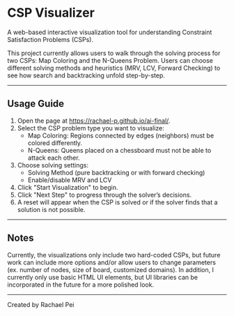 # CSP Visualizer
A web-based interactive visualization tool for understanding Constraint Satisfaction Problems (CSPs).

This project currently allows users to walk through the solving process for two CSPs: Map Coloring and the N-Queens Problem. Users can choose different solving methods and heuristics (MRV, LCV, Forward Checking) to see how search and backtracking unfold step-by-step.

----------------------------------------------------------------------------------------------------------------

## Usage Guide
1. Open the page at https://rachael-p.github.io/ai-final/.
2. Select the CSP problem type you want to visualize:
    - Map Coloring: Regions connected by edges (neighbors) must be colored differently.
    - N-Queens: Queens placed on a chessboard must not be able to attack each other.
3. Choose solving settings:
    - Solving Method (pure backtracking or with forward checking)
    - Enable/disable MRV and LCV
4. Click "Start Visualization" to begin.
5. Click "Next Step" to progress through the solver’s decisions.
6. A reset will appear when the CSP is solved or if the solver finds that a solution is not possible.

----------------------------------------------------------------------------------------------------------------

## Notes
Currently, the visualizations only include two hard-coded CSPs, but future work can include more options and/or allow users to change parameters (ex. number of nodes, size of board, customized domains). In addition, I currently only use basic HTML UI elements, but UI libraries can be incorporated in the future for a more polished look. 

----------------------------------------------------------------------------------------------------------------

Created by Rachael Pei